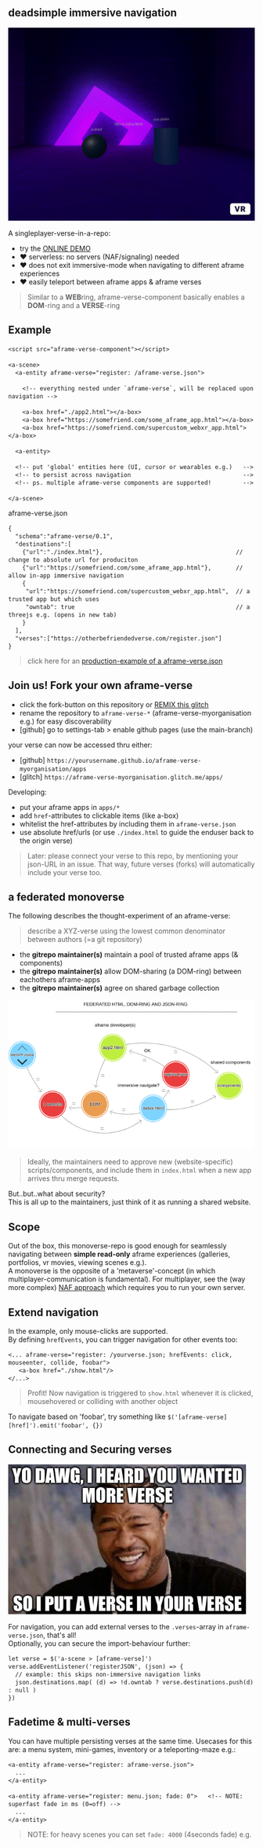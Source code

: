 ## deadsimple immersive navigation

![](.img/demo.gif)

A singleplayer-verse-in-a-repo:

* try the [ONLINE DEMO](https://coderofsalvation.github.io/aframe-verse/apps/)
* ❤️ serverless: no servers (NAF/signaling) needed
* ❤️ does not exit immersive-mode when navigating to different aframe experiences
* ❤️ easily teleport between aframe apps & aframe verses 

> Similar to a **WEB**ring, aframe-verse-component basically enables a **DOM**-ring and a **VERSE**-ring

## Example

```
<script src="aframe-verse-component"></script>

<a-scene>
  <a-entity aframe-verse="register: /aframe-verse.json">

    <!-- everything nested under `aframe-verse`, will be replaced upon navigation -->

    <a-box href="./app2.html"></a-box>
    <a-box href="https://somefriend.com/some_aframe_app.html"></a-box>
    <a-box href="https://somefriend.com/supercustom_webxr_app.html"></a-box>

  <a-entity>

  <!-- put 'global' entities here (UI, cursor or wearables e.g.)   -->
  <!-- to persist across navigation                                -->
  <!-- ps. multiple aframe-verse components are supported!         -->

</a-scene>
```

aframe-verse.json
```
{
  "schema":"aframe-verse/0.1",
  "destinations":[ 
    {"url":"./index.html"},                                      // change to absolute url for produciton 
    {"url":"https://somefriend.com/some_aframe_app.html"},       // allow in-app immersive navigation
    {
     "url":"https://somefriend.com/supercustom_webxr_app.html",  // a trusted app but which uses 
     "owntab": true                                              // a threejs e.g. (opens in new tab)
    }
  ], 
  "verses":["https://otherbefriendedverse.com/register.json"]
}
```

> click here for an [production-example of a aframe-verse.json](https://coderofsalvation.github.io/aframe-verse-leondustar/aframe-verse.json)

## Join us! Fork your own aframe-verse

* click the fork-button on this repository or [REMIX this glitch](https://glitch.com/edit/#!/remix/aframe-verse)
* rename the repository to `aframe-verse-*` (aframe-verse-myorganisation e.g.) for easy discoverability
* [github] go to settings-tab > enable github pages (use the main-branch)

your verse can now be accessed thru either:
* [github] `https://yourusername.github.io/aframe-verse-myorganisation/apps`
* [glitch] `https://aframe-verse-myorganisation.glitch.me/apps/` 

Developing:
* put your aframe apps in `apps/*`
* add `href`-attributes to clickable items (like a-box)
* whitelist the href-attributes by including them in `aframe-verse.json`
* use absolute href/urls (or use `./index.html` to guide the enduser back to the origin verse)

> Later: please connect your verse to this repo, by mentioning your json-URL in an issue. That way, future verses (forks) will automatically include your verse too.

## a federated monoverse

The following describes the thought-experiment of an aframe-verse:

> describe a XYZ-verse using the lowest common denominator between authors (=a git repository)

* the **gitrepo maintainer(s)** maintain a pool of trusted aframe apps (& components)
* the **gitrepo maintainer(s)** allow DOM-sharing (a DOM-ring) between eachothers aframe-apps
* the **gitrepo maintainer(s)** agree on shared garbage collection 

![](.img/flow.gif)

> Ideally, the maintainers need to approve new (website-specific) scripts/components, and include them in `index.html` when a new app arrives thru merge requests.

But..but..what about security?<br>
This is all up to the maintainers, just think of it as running a shared website.

## Scope

Out of the box, this monoverse-repo is good enough for seamlessly navigating between **simple read-only** aframe experiences (galleries, portfolios, vr movies, viewing scenes e.g.).<br>
A monoverse is the opposite of a 'metaverse'-concept (in which multiplayer-communication is fundamental).
For multiplayer, see the (way more complex) [NAF approach](https://github.com/networked-aframe) which requires you to run your own server.

## Extend navigation 

In the example, only mouse-clicks are supported.<br>
By defining `hrefEvents`, you can trigger navigation for other events too:

```
<... aframe-verse="register: /yourverse.json; hrefEvents: click, mouseenter, collide, foobar">
   <a-box href="./show.html"/>  
</...>
```

> Profit! Now navigation is triggered to `show.html` whenever it is clicked, mousehovered or colliding with another object

To navigate based on 'foobar', try something like `$('[aframe-verse] [href]').emit('foobar', {})`

## Connecting and Securing verses

![](.img/yodawg.jpg)

For navigation, you can add external verses to the `.verses`-array in `aframe-verse.json`, that's all!<br>
Optionally, you can secure the import-behaviour further:

```
let verse = $('a-scene > [aframe-verse]')
verse.addEventListener('registerJSON', (json) => {
  // example: this skips non-immersive navigation links
  json.destinations.map( (d) => !d.owntab ? verse.destinations.push(d) : null )
})
```

## Fadetime & multi-verses

You can have multiple persisting verses at the same time.
Usecases for this are: a menu system, mini-games, inventory or a teleporting-maze e.g.:

```
<a-entity aframe-verse="register: aframe-verse.json">
  ...
</a-entity>

<a-entity aframe-verse="register: menu.json; fade: 0">   <!-- NOTE: superfast fade in ms (0=off) -->
  ...
</a-entity>

```

> NOTE: for heavy scenes you can set `fade: 4000` (4seconds fade) e.g.
